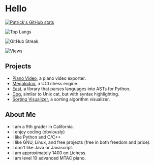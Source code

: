 # Hello

[![Patrick's GitHub stats](https://github-readme-stats.vercel.app/api?username=huangpatrick16777216)](https://github.com/huangpatrick16777216)

![Top Langs](https://github-readme-stats.vercel.app/api/top-langs/?username=huangpatrick16777216&layout=compact)

![GitHub Streak](https://github-readme-streak-stats.herokuapp.com/?user=huangpatrick16777216)

![Views](https://komarev.com/ghpvc/?username=HuangPatrick16777216)

## Projects
* [Piano Video][pianovid], a piano video exporter.
* [Megalodon][megalodon], a UCI chess engine.
* [East][east], a library that parses languages into ASTs for Python.
* [Dog][dog], similar to Unix cat, but with syntax highlighting.
* [Sorting Visualizer][sortvis], a sorting algorithm visualizer.

## About Me
* I am a 9th grader in California.
* I enjoy coding (obviously)
* I like Python and C/C++
* I like GNU, Linux, and free projects (free in both freedom and price).
* I don't like Java or Javascript.
* I am approximately 1400 on Lichess.
* I am level 10 advanced MTAC piano.

[pianovid]: https://github.com/HuangPatrick16777216/piano_video
[sortvis]: https://github.com/HuangPatrick16777216/sorting_visualizer
[megalodon]: https://github.com/HuangPatrick16777216/megalodon
[video]: https://github.com/HuangPatrick16777216/video_editor
[dog]: https://github.com/HuangPatrick16777216/dog
[east]: https://github.com/HuangPatrick16777216/python-east
